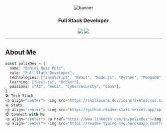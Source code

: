<!-- Main Banner -->
<p align="center">
  <img src="https://capsule-render.vercel.app/api?type=waving&color=0A192F&height=200&section=header&text=PolixDev%20💻&fontColor=00FFFF&fontSize=50&animation=fadeIn" alt="banner" />
</p>

<h3 align="center">Full Stack Developer</h3>

<p align="center">
  <a href="https://github.com/PolixDev"><img src="https://img.shields.io/github/followers/PolixDev?label=Followers&style=social"></a>
  <a href="mailto:polixdev@gmail.com"><img src="https://img.shields.io/badge/Email-danielruiz368@gmail.com-red?style=flat-square&logo=gmail"></a>
</p>

---

## About Me

```ts
const polixDev = {
  name: "Daniel Ruiz Poli",
  role: "Full Stack Developer",
  technologies: ["JavaScript", "React", "Node.js", "Python", "MongoDB", "TailwindCSS"],
  learning: ["Next.js", "Docker"],
  passions: ["AI", "Web3", "Cybersecurity", "SaaS"],
}
🛠️ Tech Stack
<p align="center"> <img src="https://skillicons.dev/icons?i=html,css,sass,js,ts,react,nodejs,python,mongodb,linux,bash,tailwind,docker" /> </p>
📊 Stats
<p align="center"> <img src="https://github-readme-stats.vercel.app/api?username=PolixDev&show_icons=true&theme=tokyonight&count_private=true" height="150"/> <img src="https://github-readme-stats.vercel.app/api/top-langs/?username=PolixDev&layout=compact&theme=tokyonight" height="150"/> </p>
📫 Connect with Me
<p align="center"> <a href="https://www.linkedin.com/in/polixdev"><img src="https://img.shields.io/badge/-LinkedIn-blue?style=for-the-badge&logo=linkedin&logoColor=white"></a> <a href="mailto:polixdev@gmail.com"><img src="https://img.shields.io/badge/-Gmail-red?style=for-the-badge&logo=gmail&logoColor=white"></a> <a href="https://github.com/PolixDev"><img src="https://img.shields.io/badge/-GitHub-181717?style=for-the-badge&logo=github&logoColor=white"></a> </p>
<p align="center"> <img src="https://readme-typing-svg.herokuapp.com?font=Fira+Code&size=22&pause=1000&color=00FFFF&width=440&height=45&lines=Thanks+for+visiting+my+profile!;Let's+build+the+future+together!+💡" /> </p> ```
